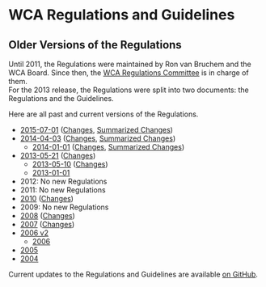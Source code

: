 # WCA Regulations and Guidelines

## Older Versions of the Regulations

Until 2011, the Regulations were maintained by Ron van Bruchem and the WCA Board. Since then, the [WCA Regulations Committee](https://www.worldcubeassociation.org/contact/wrc) is in charge of them.  
For the 2013 release, the Regulations were split into two documents: the Regulations and the Guidelines.

Here are all past and current versions of the Regulations.

- [2015-07-01](https://www.worldcubeassociation.org/regulations/) ([Changes](https://github.com/cubing/wca-regulations/compare/official-2014-04-03...official-2015-07-01#files_bucket), [Summarized Changes](https://www.worldcubeassociation.org/posts/wca-regulations-july-2015))
- [2014-04-03](./official/2014-04-03/) ([Changes](https://github.com/cubing/wca-documents/compare/official-2014-01-01...official-2014-04-03#files_bucket), [Summarized Changes](https://www.worldcubeassociation.org/posts/regulations-and-guidelines-april-3-2014))
    - [2014-01-01](./official/2014-01-01/) ([Changes](https://github.com/cubing/wca-documents/compare/diff-base-2013...official-2014-01-01#files_bucket), [Summarized Changes](https://www.worldcubeassociation.org/posts/wca-regulations-and-guidelines-2014))
- [2013-05-21](./official/2013-05-21/) ([Changes](https://github.com/cubing/wca-documents/compare/official-2013-05-10...official-2013-05-21#files_bucket))
    - [2013-05-10](./official/2013-05-10/) ([Changes](https://github.com/cubing/wca-documents/compare/official-2013-01-01...official-2013-05-10#files_bucket))
    - [2013-01-01](./official/2013-01-01/)
- 2012: No new Regulations
- 2011: No new Regulations
- [2010](./files/regulations2010.html) ([Changes](./files/regulations_history2010.html))
- 2009: No new Regulations
- [2008](./files/regulations2008.html) ([Changes](./files/regulations_history2009.html))
- [2007](./files/regulations2007.html) ([Changes](./files/regulations_history2008.html))
- [2006 v2](./files/regulations2006v2.html)
    - [2006](./files/regulations2006.html)
- [2005](./files/regulations2005.html)
- [2004](./files/regulations2004.html)

Current updates to the Regulations and Guidelines are available [on GitHub](https://github.com/cubing/wca-documents).
